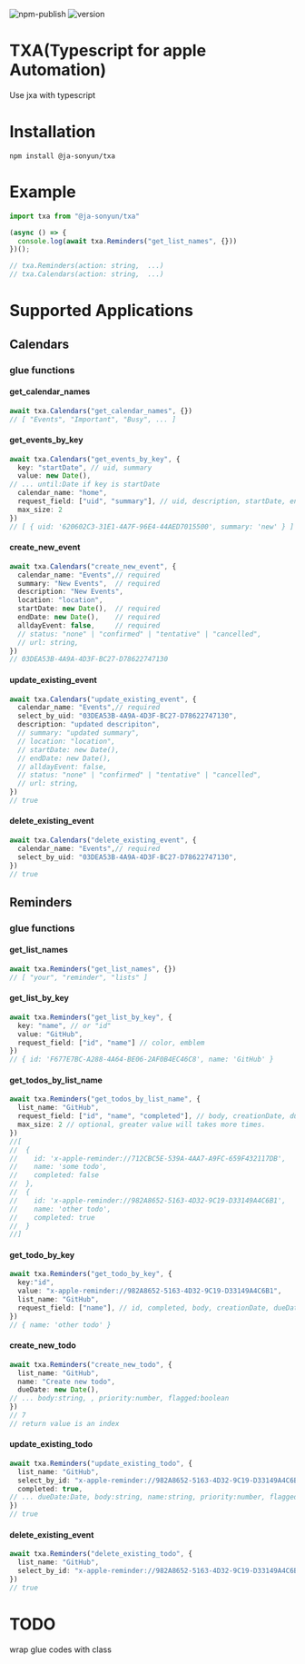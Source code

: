 ![npm-publish](https://github.com/ja-sonyun/txa/actions/workflows/npm-publish-github-packages.yml/badge.svg)
![version](https://img.shields.io/badge/version-1.1.0-blue)

# TXA(Typescript for apple Automation)

Use jxa with typescript  

# Installation
```
npm install @ja-sonyun/txa
```
# Example
```typescript
import txa from "@ja-sonyun/txa"

(async () => {
  console.log(await txa.Reminders("get_list_names", {}))
})();

// txa.Reminders(action: string,  ...)
// txa.Calendars(action: string,  ...)
```

# Supported Applications

## Calendars

### glue functions

#### get_calendar_names
```typescript
await txa.Calendars("get_calendar_names", {})
// [ "Events", "Important", "Busy", ... ]
```

#### get_events_by_key
```typescript
await txa.Calendars("get_events_by_key", {
  key: "startDate", // uid, summary
  value: new Date(),
// ... until:Date if key is startDate
  calendar_name: "home",
  request_field: ["uid", "summary"], // uid, description, startDate, endDate, alldayEvent, location, url, status
  max_size: 2
})
// [ { uid: '620602C3-31E1-4A7F-96E4-44AED7015500', summary: 'new' } ]
```

#### create_new_event
```typescript
await txa.Calendars("create_new_event", {
  calendar_name: "Events",// required
  summary: "New Events",  // required
  description: "New Events",
  location: "location",
  startDate: new Date(),  // required
  endDate: new Date(),    // required
  alldayEvent: false,     // required
  // status: "none" | "confirmed" | "tentative" | "cancelled",
  // url: string,
})
// 03DEA53B-4A9A-4D3F-BC27-D78622747130
```

#### update_existing_event
```typescript
await txa.Calendars("update_existing_event", {
  calendar_name: "Events",// required
  select_by_uid: "03DEA53B-4A9A-4D3F-BC27-D78622747130",
  description: "updated descripiton",
  // summary: "updated summary",
  // location: "location",
  // startDate: new Date(),
  // endDate: new Date(),
  // alldayEvent: false,
  // status: "none" | "confirmed" | "tentative" | "cancelled",
  // url: string,
})
// true
```

#### delete_existing_event
```typescript
await txa.Calendars("delete_existing_event", {
  calendar_name: "Events",// required
  select_by_uid: "03DEA53B-4A9A-4D3F-BC27-D78622747130",
})
// true
```

## Reminders

### glue functions

#### get_list_names
```typescript
await txa.Reminders("get_list_names", {})
// [ "your", "reminder", "lists" ]
```

#### get_list_by_key
```typescript
await txa.Reminders("get_list_by_key", {
  key: "name", // or "id"
  value: "GitHub",
  request_field: ["id", "name"] // color, emblem
})
// { id: 'F677E7BC-A288-4A64-BE06-2AF0B4EC46C8', name: 'GitHub' }
```

#### get_todos_by_list_name
```typescript
await txa.Reminders("get_todos_by_list_name", {
  list_name: "GitHub",
  request_field: ["id", "name", "completed"], // body, creationDate, dueDate, modificationDate, completionDate, priority, flagged
  max_size: 2 // optional, greater value will takes more times.
})
//[
//  {
//    id: 'x-apple-reminder://712CBC5E-539A-4AA7-A9FC-659F432117DB',
//    name: 'some todo',
//    completed: false
//  },
//  {
//    id: 'x-apple-reminder://982A8652-5163-4D32-9C19-D33149A4C6B1',
//    name: 'other todo',
//    completed: true
//  }
//]
```

#### get_todo_by_key
```typescript
await txa.Reminders("get_todo_by_key", {
  key:"id",
  value: "x-apple-reminder://982A8652-5163-4D32-9C19-D33149A4C6B1",
  list_name: "GitHub",
  request_field: ["name"], // id, completed, body, creationDate, dueDate, modificationDate, completionDate, priority, flagged
})
// { name: 'other todo' }
```

#### create_new_todo
```typescript
await txa.Reminders("create_new_todo", {
  list_name: "GitHub",
  name: "Create new todo",
  dueDate: new Date(),
// ... body:string, , priority:number, flagged:boolean
})
// 7
// return value is an index
```

#### update_existing_todo
```typescript
await txa.Reminders("update_existing_todo", {
  list_name: "GitHub",
  select_by_id: "x-apple-reminder://982A8652-5163-4D32-9C19-D33149A4C6B1",
  completed: true,
// ... dueDate:Date, body:string, name:string, priority:number, flagged:boolean
})
// true
```

#### delete_existing_event
```typescript
await txa.Reminders("delete_existing_todo", {
  list_name: "GitHub",
  select_by_id: "x-apple-reminder://982A8652-5163-4D32-9C19-D33149A4C6B1",
})
// true
```

# TODO

wrap glue codes with class
